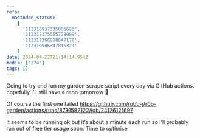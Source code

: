 ```yaml
---
refs:
  mastodon_status:
    [
      '112316937335806628',
      '112317175555778089',
      '112317366990847176',
      '112319986347816323'
    ]
date: 2024-04-22T21:14:14.954Z
media: ["274"]
tags: []
---
```




Going to try and run my garden scrape script every day via GitHub actions. hopefully I'll still have a repo tomorrow 🤞

Of course the first one failed https://github.com/robb-j/r0b-garden/actions/runs/8791582122/job/24126121697





It seems to be running ok but it’s about a minute each run so I’ll probably run out of free tier usage soon. Time to optimise
